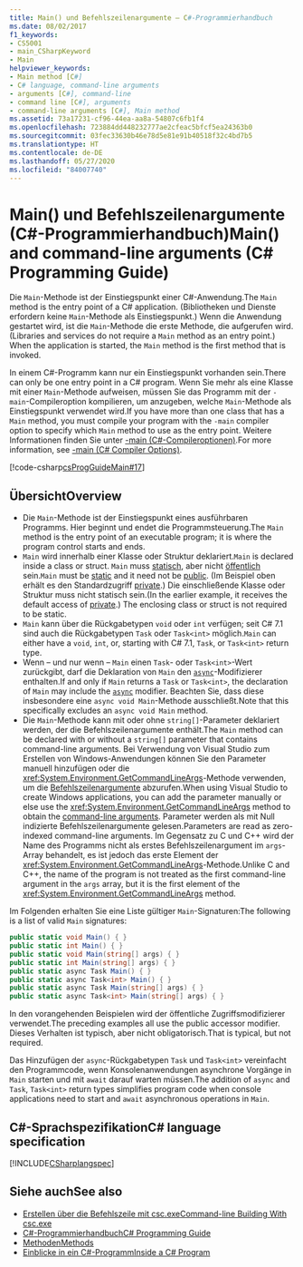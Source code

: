 ```yaml
---
title: Main() und Befehlszeilenargumente – C#-Programmierhandbuch
ms.date: 08/02/2017
f1_keywords:
- CS5001
- main_CSharpKeyword
- Main
helpviewer_keywords:
- Main method [C#]
- C# language, command-line arguments
- arguments [C#], command-line
- command line [C#], arguments
- command-line arguments [C#], Main method
ms.assetid: 73a17231-cf96-44ea-aa8a-54807c6fb1f4
ms.openlocfilehash: 723884dd448232777ae2cfeac5bfcf5ea24363b0
ms.sourcegitcommit: 03fec33630b46e78d5e81e91b40518f32c4bd7b5
ms.translationtype: HT
ms.contentlocale: de-DE
ms.lasthandoff: 05/27/2020
ms.locfileid: "84007740"
---
```

# <a name="main-and-command-line-arguments-c-programming-guide"></a><span data-ttu-id="2c1e0-102">Main() und Befehlszeilenargumente (C#-Programmierhandbuch)</span><span class="sxs-lookup"><span data-stu-id="2c1e0-102">Main() and command-line arguments (C# Programming Guide)</span></span>

<span data-ttu-id="2c1e0-103">Die `Main`-Methode ist der Einstiegspunkt einer C#-Anwendung.</span><span class="sxs-lookup"><span data-stu-id="2c1e0-103">The `Main` method is the entry point of a C# application.</span></span> <span data-ttu-id="2c1e0-104">(Bibliotheken und Dienste erfordern keine `Main`-Methode als Einstiegspunkt.) Wenn die Anwendung gestartet wird, ist die `Main`-Methode die erste Methode, die aufgerufen wird.</span><span class="sxs-lookup"><span data-stu-id="2c1e0-104">(Libraries and services do not require a `Main` method as an entry point.) When the application is started, the `Main` method is the first method that is invoked.</span></span>

<span data-ttu-id="2c1e0-105">In einem C#-Programm kann nur ein Einstiegspunkt vorhanden sein.</span><span class="sxs-lookup"><span data-stu-id="2c1e0-105">There can only be one entry point in a C# program.</span></span> <span data-ttu-id="2c1e0-106">Wenn Sie mehr als eine Klasse mit einer `Main`-Methode aufweisen, müssen Sie das Programm mit der `-main`-Compileroption kompilieren, um anzugeben, welche `Main`-Methode als Einstiegspunkt verwendet wird.</span><span class="sxs-lookup"><span data-stu-id="2c1e0-106">If you have more than one class that has a `Main` method, you must compile your program with the `-main` compiler option to specify which `Main` method to use as the entry point.</span></span> <span data-ttu-id="2c1e0-107">Weitere Informationen finden Sie unter [-main (C#-Compileroptionen)](../../language-reference/compiler-options/main-compiler-option.md).</span><span class="sxs-lookup"><span data-stu-id="2c1e0-107">For more information, see [-main (C# Compiler Options)](../../language-reference/compiler-options/main-compiler-option.md).</span></span>

[!code-csharp[csProgGuideMain#17](~/samples/snippets/csharp/VS_Snippets_VBCSharp/csProgGuideMain/CS/Class1.cs#17)]

## <a name="overview"></a><span data-ttu-id="2c1e0-108">Übersicht</span><span class="sxs-lookup"><span data-stu-id="2c1e0-108">Overview</span></span>

- <span data-ttu-id="2c1e0-109">Die `Main`-Methode ist der Einstiegspunkt eines ausführbaren Programms. Hier beginnt und endet die Programmsteuerung.</span><span class="sxs-lookup"><span data-stu-id="2c1e0-109">The `Main` method is the entry point of an executable program; it is where the program control starts and ends.</span></span>
- <span data-ttu-id="2c1e0-110">`Main` wird innerhalb einer Klasse oder Struktur deklariert.</span><span class="sxs-lookup"><span data-stu-id="2c1e0-110">`Main` is declared inside a class or struct.</span></span> <span data-ttu-id="2c1e0-111">`Main` muss [statisch](../../language-reference/keywords/static.md), aber nicht [öffentlich](../../language-reference/keywords/public.md) sein.</span><span class="sxs-lookup"><span data-stu-id="2c1e0-111">`Main` must be [static](../../language-reference/keywords/static.md) and it need not be [public](../../language-reference/keywords/public.md).</span></span> <span data-ttu-id="2c1e0-112">(Im Beispiel oben erhält es den Standardzugriff [private](../../language-reference/keywords/private.md).) Die einschließende Klasse oder Struktur muss nicht statisch sein.</span><span class="sxs-lookup"><span data-stu-id="2c1e0-112">(In the earlier example, it receives the default access of [private](../../language-reference/keywords/private.md).) The enclosing class or struct is not required to be static.</span></span>
- <span data-ttu-id="2c1e0-113">`Main` kann über die Rückgabetypen `void` oder `int` verfügen; seit C# 7.1 sind auch die Rückgabetypen `Task` oder `Task<int>` möglich.</span><span class="sxs-lookup"><span data-stu-id="2c1e0-113">`Main` can either have a `void`, `int`, or, starting with C# 7.1, `Task`, or `Task<int>` return type.</span></span>
- <span data-ttu-id="2c1e0-114">Wenn – und nur wenn – `Main` einen `Task`- oder `Task<int>`-Wert zurückgibt, darf die Deklaration von `Main` den [`async`](../../language-reference/keywords/async.md)-Modifizierer enthalten.</span><span class="sxs-lookup"><span data-stu-id="2c1e0-114">If and only if `Main` returns a `Task` or `Task<int>`, the declaration of `Main` may include the [`async`](../../language-reference/keywords/async.md) modifier.</span></span> <span data-ttu-id="2c1e0-115">Beachten Sie, dass diese insbesondere eine `async void Main`-Methode ausschließt.</span><span class="sxs-lookup"><span data-stu-id="2c1e0-115">Note that this specifically excludes an `async void Main` method.</span></span>
- <span data-ttu-id="2c1e0-116">Die `Main`-Methode kann mit oder ohne `string[]`-Parameter deklariert werden, der die Befehlszeilenargumente enthält.</span><span class="sxs-lookup"><span data-stu-id="2c1e0-116">The `Main` method can be declared with or without a `string[]` parameter that contains command-line arguments.</span></span> <span data-ttu-id="2c1e0-117">Bei Verwendung von Visual Studio zum Erstellen von Windows-Anwendungen können Sie den Parameter manuell hinzufügen oder die <xref:System.Environment.GetCommandLineArgs>-Methode verwenden, um die [Befehlszeilenargumente](command-line-arguments.md) abzurufen.</span><span class="sxs-lookup"><span data-stu-id="2c1e0-117">When using Visual Studio to create Windows applications, you can add the parameter manually or else use the <xref:System.Environment.GetCommandLineArgs> method to obtain the [command-line arguments](command-line-arguments.md).</span></span> <span data-ttu-id="2c1e0-118">Parameter werden als mit Null indizierte Befehlszeilenargumente gelesen.</span><span class="sxs-lookup"><span data-stu-id="2c1e0-118">Parameters are read as zero-indexed command-line arguments.</span></span> <span data-ttu-id="2c1e0-119">Im Gegensatz zu C und C++ wird der Name des Programms nicht als erstes Befehlszeilenargument im `args`-Array behandelt, es ist jedoch das erste Element der <xref:System.Environment.GetCommandLineArgs>-Methode.</span><span class="sxs-lookup"><span data-stu-id="2c1e0-119">Unlike C and C++, the name of the program is not treated as the first command-line argument in the `args` array, but it is the first element of the <xref:System.Environment.GetCommandLineArgs> method.</span></span>

<span data-ttu-id="2c1e0-120">Im Folgenden erhalten Sie eine Liste gültiger `Main`-Signaturen:</span><span class="sxs-lookup"><span data-stu-id="2c1e0-120">The following is a list of valid `Main` signatures:</span></span>

```csharp
public static void Main() { }
public static int Main() { }
public static void Main(string[] args) { }
public static int Main(string[] args) { }
public static async Task Main() { }
public static async Task<int> Main() { }
public static async Task Main(string[] args) { }
public static async Task<int> Main(string[] args) { }
```

<span data-ttu-id="2c1e0-121">In den vorangehenden Beispielen wird der öffentliche Zugriffsmodifizierer verwendet.</span><span class="sxs-lookup"><span data-stu-id="2c1e0-121">The preceding examples all use the public accessor modifier.</span></span> <span data-ttu-id="2c1e0-122">Dieses Verhalten ist typisch, aber nicht obligatorisch.</span><span class="sxs-lookup"><span data-stu-id="2c1e0-122">That is typical, but not required.</span></span>

<span data-ttu-id="2c1e0-123">Das Hinzufügen der `async`-Rückgabetypen `Task` und `Task<int>` vereinfacht den Programmcode, wenn Konsolenanwendungen asynchrone Vorgänge in `Main` starten und mit `await` darauf warten müssen.</span><span class="sxs-lookup"><span data-stu-id="2c1e0-123">The addition of `async` and `Task`, `Task<int>` return types simplifies program code when console applications need to start and `await` asynchronous operations in `Main`.</span></span>

## <a name="c-language-specification"></a><span data-ttu-id="2c1e0-124">C#-Sprachspezifikation</span><span class="sxs-lookup"><span data-stu-id="2c1e0-124">C# language specification</span></span>

[!INCLUDE[CSharplangspec](~/includes/csharplangspec-md.md)]

## <a name="see-also"></a><span data-ttu-id="2c1e0-125">Siehe auch</span><span class="sxs-lookup"><span data-stu-id="2c1e0-125">See also</span></span>

- [<span data-ttu-id="2c1e0-126">Erstellen über die Befehlszeile mit csc.exe</span><span class="sxs-lookup"><span data-stu-id="2c1e0-126">Command-line Building With csc.exe</span></span>](../../language-reference/compiler-options/command-line-building-with-csc-exe.md)
- [<span data-ttu-id="2c1e0-127">C#-Programmierhandbuch</span><span class="sxs-lookup"><span data-stu-id="2c1e0-127">C# Programming Guide</span></span>](../index.md)
- [<span data-ttu-id="2c1e0-128">Methoden</span><span class="sxs-lookup"><span data-stu-id="2c1e0-128">Methods</span></span>](../classes-and-structs/methods.md)
- [<span data-ttu-id="2c1e0-129">Einblicke in ein C#-Programm</span><span class="sxs-lookup"><span data-stu-id="2c1e0-129">Inside a C# Program</span></span>](../inside-a-program/index.md)
